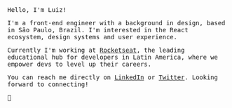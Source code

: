 <samp>

Hello, I'm Luiz!

I'm a front-end engineer with a background in design, based in São Paulo, Brazil. I'm interested in the React ecosystem, design systems and user experience.

Currently I'm working at [Rocketseat](https://rocketseat.com.br), the leading educational hub for developers in Latin America, where we empower devs to level up their careers.

You can reach me directly on [LinkedIn](https://linkedin.com/in/luizbatanero) or [Twitter](https://x.com/luizbatanero). Looking forward to connecting!

🤘
</samp>
